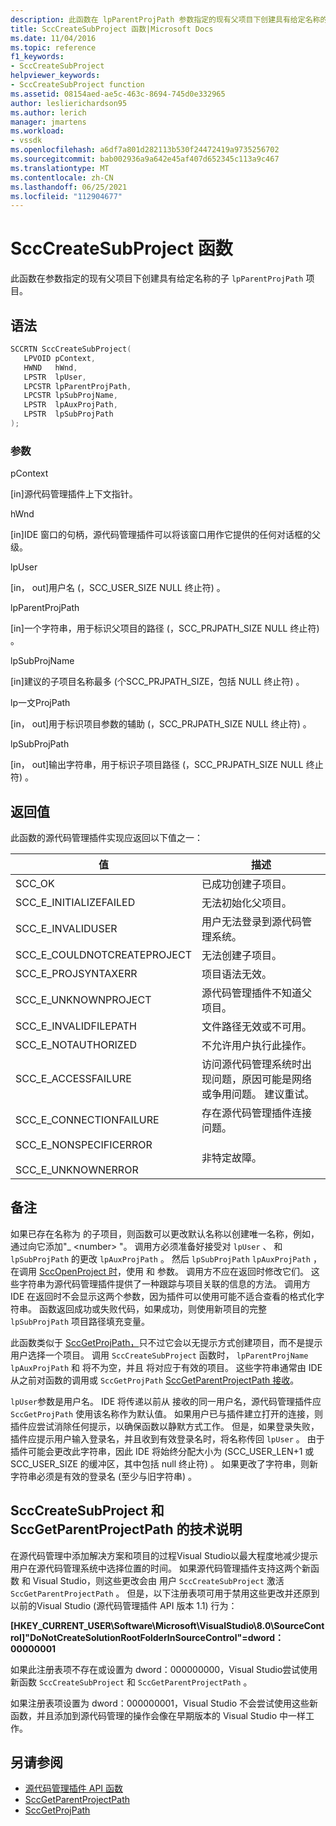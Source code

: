 ```yaml
---
description: 此函数在 lpParentProjPath 参数指定的现有父项目下创建具有给定名称的子项目。
title: SccCreateSubProject 函数|Microsoft Docs
ms.date: 11/04/2016
ms.topic: reference
f1_keywords:
- SccCreateSubProject
helpviewer_keywords:
- SccCreateSubProject function
ms.assetid: 08154aed-ae5c-463c-8694-745d0e332965
author: leslierichardson95
ms.author: lerich
manager: jmartens
ms.workload:
- vssdk
ms.openlocfilehash: a6df7a801d282113b530f24472419a9735256702
ms.sourcegitcommit: bab002936a9a642e45af407d652345c113a9c467
ms.translationtype: MT
ms.contentlocale: zh-CN
ms.lasthandoff: 06/25/2021
ms.locfileid: "112904677"
---
```

# <a name="scccreatesubproject-function"></a>SccCreateSubProject 函数
此函数在参数指定的现有父项目下创建具有给定名称的子 `lpParentProjPath` 项目。

## <a name="syntax"></a>语法

```cpp
SCCRTN SccCreateSubProject(
   LPVOID pContext,
   HWND   hWnd,
   LPSTR  lpUser,
   LPCSTR lpParentProjPath,
   LPCSTR lpSubProjName,
   LPSTR  lpAuxProjPath,
   LPSTR  lpSubProjPath
);
```

### <a name="parameters"></a>参数
 pContext

[in]源代码管理插件上下文指针。

 hWnd

[in]IDE 窗口的句柄，源代码管理插件可以将该窗口用作它提供的任何对话框的父级。

 lpUser

[in， out]用户名 (，SCC_USER_SIZE NULL 终止符) 。

 lpParentProjPath

[in]一个字符串，用于标识父项目的路径 (，SCC_PRJPATH_SIZE NULL 终止符) 。

 lpSubProjName

[in]建议的子项目名称最多 (个SCC_PRJPATH_SIZE，包括 NULL 终止符) 。

 lp一文ProjPath

[in， out]用于标识项目参数的辅助 (，SCC_PRJPATH_SIZE NULL 终止符) 。

 lpSubProjPath

[in， out]输出字符串，用于标识子项目路径 (，SCC_PRJPATH_SIZE NULL 终止符) 。

## <a name="return-value"></a>返回值
 此函数的源代码管理插件实现应返回以下值之一：

|值|描述|
|-----------|-----------------|
|SCC_OK|已成功创建子项目。|
|SCC_E_INITIALIZEFAILED|无法初始化父项目。|
|SCC_E_INVALIDUSER|用户无法登录到源代码管理系统。|
|SCC_E_COULDNOTCREATEPROJECT|无法创建子项目。|
|SCC_E_PROJSYNTAXERR|项目语法无效。|
|SCC_E_UNKNOWNPROJECT|源代码管理插件不知道父项目。|
|SCC_E_INVALIDFILEPATH|文件路径无效或不可用。|
|SCC_E_NOTAUTHORIZED|不允许用户执行此操作。|
|SCC_E_ACCESSFAILURE|访问源代码管理系统时出现问题，原因可能是网络或争用问题。 建议重试。|
|SCC_E_CONNECTIONFAILURE|存在源代码管理插件连接问题。|
|SCC_E_NONSPECIFICERROR<br /><br /> SCC_E_UNKNOWNERROR|非特定故障。|

## <a name="remarks"></a>备注
 如果已存在名称为 的子项目，则函数可以更改默认名称以创建唯一名称，例如，通过向它添加"_ \<number> "。 调用方必须准备好接受对 `lpUser` 、 和 `lpSubProjPath` 的更改 `lpAuxProjPath` 。 然后 `lpSubProjPath` `lpAuxProjPath` ，在调用 [SccOpenProject 时](../extensibility/sccopenproject-function.md)，使用 和 参数。 调用方不应在返回时修改它们。 这些字符串为源代码管理插件提供了一种跟踪与项目关联的信息的方法。 调用方 IDE 在返回时不会显示这两个参数，因为插件可以使用可能不适合查看的格式化字符串。 函数返回成功或失败代码，如果成功，则使用新项目的完整 `lpSubProjPath` 项目路径填充变量。

 此函数类似于 [SccGetProjPath，](../extensibility/sccgetprojpath-function.md)只不过它会以无提示方式创建项目，而不是提示用户选择一个项目。 调用 `SccCreateSubProject` 函数时， `lpParentProjName` `lpAuxProjPath` 和 将不为空，并且 将对应于有效的项目。 这些字符串通常由 IDE 从之前对函数的调用或 `SccGetProjPath` [SccGetParentProjectPath 接收](../extensibility/sccgetparentprojectpath-function.md)。

 `lpUser`参数是用户名。 IDE 将传递以前从 接收的同一用户名，源代码管理插件应 `SccGetProjPath` 使用该名称作为默认值。 如果用户已与插件建立打开的连接，则插件应尝试消除任何提示，以确保函数以静默方式工作。 但是，如果登录失败，插件应提示用户输入登录名，并且收到有效登录名时，将名称传回 `lpUser` 。 由于插件可能会更改此字符串，因此 IDE 将始终分配大小为 (SCC_USER_LEN+1 或 SCC_USER_SIZE 的缓冲区，其中包括 null 终止符) 。 如果更改了字符串，则新字符串必须是有效的登录名 (至少与旧字符串) 。

## <a name="technical-notes-for-scccreatesubproject-and-sccgetparentprojectpath"></a>SccCreateSubProject 和 SccGetParentProjectPath 的技术说明
 在源代码管理中添加解决方案和项目的过程Visual Studio以最大程度地减少提示用户在源代码管理系统中选择位置的时间。 如果源代码管理插件支持这两个新函数 和 Visual Studio，则这些更改会由 用户 `SccCreateSubProject` 激活 `SccGetParentProjectPath` 。 但是，以下注册表项可用于禁用这些更改并还原到以前的Visual Studio (源代码管理插件 API 版本 1.1) 行为：

 **[HKEY_CURRENT_USER\Software\Microsoft\VisualStudio\8.0\SourceControl]"DoNotCreateSolutionRootFolderInSourceControl"=dword：00000001**

 如果此注册表项不存在或设置为 dword：000000000，Visual Studio尝试使用新函数 `SccCreateSubProject` 和 `SccGetParentProjectPath` 。

 如果注册表项设置为 dword：000000001，Visual Studio 不会尝试使用这些新函数，并且添加到源代码管理的操作会像在早期版本的 Visual Studio 中一样工作。

## <a name="see-also"></a>另请参阅
- [源代码管理插件 API 函数](../extensibility/source-control-plug-in-api-functions.md)
- [SccGetParentProjectPath](../extensibility/sccgetparentprojectpath-function.md)
- [SccGetProjPath](../extensibility/sccgetprojpath-function.md)
